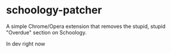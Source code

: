 # schoology-patcher
A simple Chrome/Opera extension that removes the stupid, stupid "Overdue" section on Schoology.

In dev right now
